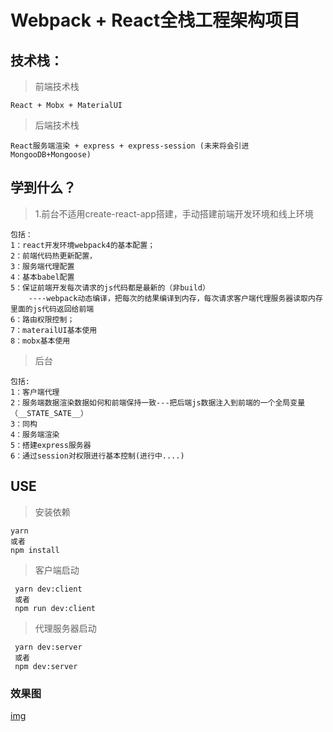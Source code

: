 # Webpack + React全栈工程架构项目

## 技术栈：

>前端技术栈

```
React + Mobx + MaterialUI
```

>后端技术栈

```
React服务端渲染 + express + express-session (未来将会引进MongooDB+Mongoose)
```

## 学到什么？

> 1.前台不适用create-react-app搭建，手动搭建前端开发环境和线上环境

```
包括：
1：react开发环境webpack4的基本配置；
2：前端代码热更新配置，
3：服务端代理配置
4：基本babel配置
5：保证前端开发每次请求的js代码都是最新的（非build）
    ----webpack动态编译，把每次的结果编译到内存，每次请求客户端代理服务器读取内存里面的js代码返回给前端
6：路由权限控制；
7：materailUI基本使用
8：mobx基本使用
```

>后台

```
包括:
1：客户端代理
2：服务端数据渲染数据如何和前端保持一致---把后端js数据注入到前端的一个全局变量（__STATE_SATE__）
3：同构
4：服务端渲染
5：搭建express服务器
6：通过session对权限进行基本控制(进行中....)
```



## USE
>安装依赖

```
yarn
或者
npm install
```

>客户端启动

```
 yarn dev:client
 或者
 npm run dev:client

```

>代理服务器启动

```
 yarn dev:server
 或者
 npm dev:server
```

### 效果图

[img](img.jif)
